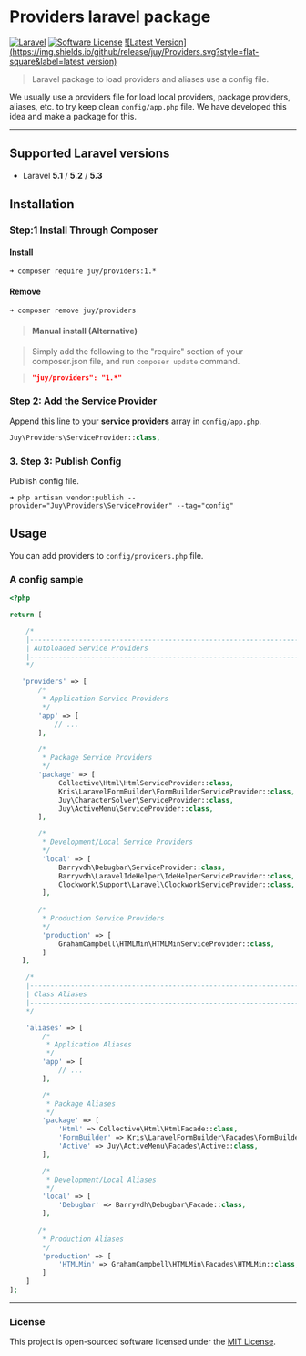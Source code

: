 # Providers laravel package

[![Laravel](https://img.shields.io/badge/Laravel-5.3.*-orange.svg?style=flat-square)](http://laravel.com) [![Software License](https://img.shields.io/badge/license-MIT-blue.svg?style=flat-square)](LICENSE.txt) [![Latest Version](https://img.shields.io/github/release/juy/Providers.svg?style=flat-square&label=latest version)](https://github.com/juy/Providers/tags)

> Laravel package to load providers and aliases use a config file.

We usually use a providers file for load local providers, package providers, aliases, etc. to try keep clean `config/app.php` file. We have developed this idea and make a package for this.

----------

## Supported Laravel versions

- Laravel **5.1** / **5.2** / **5.3**

## Installation

### Step:1 Install Through Composer

#### Install

```
➜ composer require juy/providers:1.*
```

#### Remove

```
➜ composer remove juy/providers
```

> #### Manual install (Alternative)

> Simply add the following to the "require" section of your composer.json file, and run `composer update` command.

> ```json
>"juy/providers": "1.*"
>```

### Step 2: Add the Service Provider

Append this line to your **service providers** array in `config/app.php`.

```php
Juy\Providers\ServiceProvider::class,
```

### 3. Step 3: Publish Config

Publish config file.

```
➜ php artisan vendor:publish --provider="Juy\Providers\ServiceProvider" --tag="config"
```

## Usage

You can add providers to `config/providers.php` file.

### A config sample

```php
<?php

return [

    /*
    |--------------------------------------------------------------------------
    | Autoloaded Service Providers
    |--------------------------------------------------------------------------
    */

   'providers' => [
       /*
        * Application Service Providers
        */
       'app' => [
           // ...
       ],

       /*
        * Package Service Providers
        */
       'package' => [
            Collective\Html\HtmlServiceProvider::class,
            Kris\LaravelFormBuilder\FormBuilderServiceProvider::class,
            Juy\CharacterSolver\ServiceProvider::class,
            Juy\ActiveMenu\ServiceProvider::class,
       ],

       /*
        * Development/Local Service Providers
        */
        'local' => [
            Barryvdh\Debugbar\ServiceProvider::class,
            Barryvdh\LaravelIdeHelper\IdeHelperServiceProvider::class,
            Clockwork\Support\Laravel\ClockworkServiceProvider::class,
        ],
        
       /*
        * Production Service Providers
        */
        'production' => [
            GrahamCampbell\HTMLMin\HTMLMinServiceProvider::class,
        ]
   ],

    /*
    |--------------------------------------------------------------------------
    | Class Aliases
    |--------------------------------------------------------------------------
    */

    'aliases' => [
        /*
         * Application Aliases
         */
        'app' => [
            // ...
        ],

        /*
         * Package Aliases
         */
        'package' => [
            'Html' => Collective\Html\HtmlFacade::class,
            'FormBuilder' => Kris\LaravelFormBuilder\Facades\FormBuilder::class,
            'Active' => Juy\ActiveMenu\Facades\Active::class,
        ],

        /*
         * Development/Local Aliases
         */
        'local' => [
            'Debugbar' => Barryvdh\Debugbar\Facade::class,
        ],
        
       /*
        * Production Aliases
        */
        'production' => [
            'HTMLMin' => GrahamCampbell\HTMLMin\Facades\HTMLMin::class,
        ]
    ]
];

```

----------

### License

This project is open-sourced software licensed under the [MIT License](LICENSE.txt).

